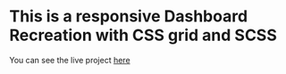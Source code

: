 # This is a responsive Dashboard Recreation with CSS grid and SCSS

You can see the live project [here](https://parzivalcen.github.io/dashboard_project/)